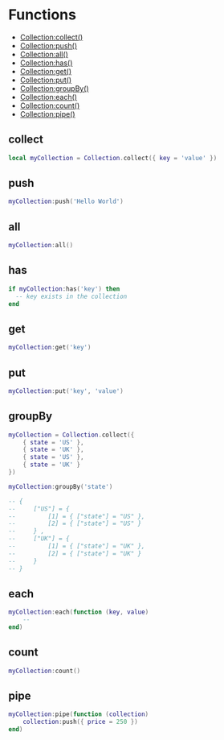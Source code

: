 # Functions
  * [Collection:collect()](#collect)
  * [Collection:push()](#push)
  * [Collection:all()](#all)
  * [Collection:has()](#has)
  * [Collection:get()](#get)
  * [Collection:put()](#put)
  * [Collection:groupBy()](#groupby)
  * [Collection:each()](#each)
  * [Collection:count()](#count)
  * [Collection:pipe()](#pipe)
  
## collect
```lua
local myCollection = Collection.collect({ key = 'value' })
```

## push
```lua
myCollection:push('Hello World')
```

## all
```lua
myCollection:all()
```

## has
```lua
if myCollection:has('key') then
  -- key exists in the collection
end
```

## get
```lua
myCollection:get('key')
```

## put
```lua
myCollection:put('key', 'value')
```

## groupBy
```lua
myCollection = Collection.collect({
    { state = 'US' },
    { state = 'UK' },
    { state = 'US' },
    { state = 'UK' }
})

myCollection:groupBy('state')

-- { 
--     ["US"] = { 
--         [1] = { ["state"] = "US" },
--         [2] = { ["state"] = "US" }
--     } ,
--     ["UK"] = { 
--         [1] = { ["state"] = "UK" },
--         [2] = { ["state"] = "UK" }
--     }
-- }
```

## each
```lua
myCollection:each(function (key, value)
    --
end)
```

## count
```lua
myCollection:count()
```

## pipe
```lua
myCollection:pipe(function (collection)
    collection:push({ price = 250 })
end)
```
